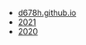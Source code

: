 ﻿ - [d678h.github.io](https://github.com/d678h/d678h.github.io)
 - [2021](/y/2021.md)
 - [2020](/y/2020.md)
